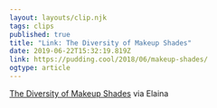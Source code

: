 ```yaml
---
layout: layouts/clip.njk 
tags: clips 
published: true 
title: "Link: The Diversity of Makeup Shades" 
date: 2019-06-22T15:32:19.819Z 
link: https://pudding.cool/2018/06/makeup-shades/ 
ogtype: article 
---
```

[The Diversity of Makeup Shades](https://pudding.cool/2018/06/makeup-shades/) 
via Elaina